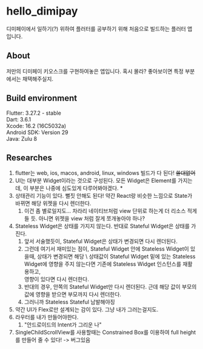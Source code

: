 # hello_dimipay
디미페이에서 일하기(?) 위하여 플러터를 공부하기 위해 처음으로 빌드하는 플러터 앱 입니다.

## About
저만의 디미페이 키오스크를 구현하여놓은 앱입니다. 혹시 몰라? 좋아보이면 특정 부분에서는 채택해주실지.

## Build environment
Flutter: 3.27.2 - stable\
Dart: 3.6.1\
Xcode: 16.2 (16C5032a)\
Android SDK: Version 29\
Java:  Zulu 8

## Researches
1. flutter는 web, ios, macos, android, linux, windows 빌드가 다 된다! ~~쓸대없어~~
2. UI는 대부분 Widget이라는 것으로 구성된다. 모든 Widget은 Element를 가지는데, 이 부분은 나중에 심도있게 다루어봐야겠다. *
3. 상태관리 기능이 있다. 뻘짓 안해도 된다! 약간 React랑 비슷한 느낌으로 State가 바뀌면 해당 위젯을 다시 렌더한다.
   1. 이건 좀 별로일지도... 차라리 네이티브처럼 view 단위로 하는게 더 리소스 적게 들 듯. 아니면 위젯을 view 처럼 잘게 쪼개놓아야 하나?
4. Stateless Widget은 상태를 가지지 않는다. 반대로 Stateful Widget은 상태를 가진다. 
   1. 앞서 서술했듯이, Stateful Widget은 상태가 변경되면 다시 렌더된다.
   2. 그런데 여기서 재미있는 점이, Stateful Widget 안에 Stateless Widget이 있을때, 상태가 변경되면 해당 \ 
    상태값이 Stateful Widget 밑에 있는 Stateless Widget에 영향을 주지 않는다면 기존에 Stateless Widget 인스턴스를 재활용하고, \
    영향이 있다면 다시 렌더한다.
   3. 반대의 경우, 안쪽의 Stateful Widget만 다시 렌더된다. 근데 해당 값이 부모의 값에 영향을 받으면 부모까지 다시 렌더한다.
   4. 그러니까 Stateless Stateful 남발해야징
4. 약간 UI가 Flex로만 설계되는 감이 있다. 그냥 내가 그러는걸지도.
5. 라우터를 내가 만들어야한다.
   1. "안드로이드의 Intent가 그리운 나"
6. SingleChildScrollView를 사용할때는 Constrained Box를 이용하여 full height를 만들어 줄 수 있다! -> 버그있음
